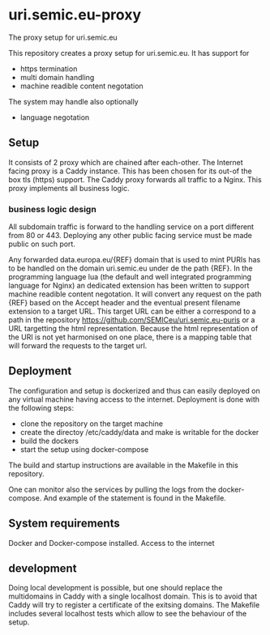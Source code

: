 # uri.semic.eu-proxy
The proxy setup for uri.semic.eu


This repository creates a proxy setup for uri.semic.eu.
It has support for 
   - https termination
   - multi domain handling
   - machine readible content negotation 

The system may handle also optionally
   - language negotation 

## Setup

It consists of 2 proxy which are chained after each-other.
The Internet facing proxy is a Caddy instance. This has been chosen for its out-of the box tls (https) support.
The Caddy proxy forwards all traffic to a Nginx. This proxy implements all business logic.

### business logic design

All subdomain traffic is forward to the handling service on a port different from 80 or 443.
Deploying any other public facing service must be made public on such port. 

Any forwarded data.europa.eu/{REF} domain that is used to mint PURIs has to be handled on the domain uri.semic.eu under de the path {REF}.
In the programming language lua (the default and well integrated programming language for Nginx) an dedicated extension has been written to support machine readible content negotation.
It will convert any request on the path {REF} based on the Accept header and the eventual present filename extension to a target URL.
This target URL can be either a correspond to a path in the repository https://github.com/SEMICeu/uri.semic.eu-puris or a URL targetting the html representation.
Because the html representation of the URI is not yet harmonised on one place, there is a mapping table that will forward the requests to the target url.




## Deployment
The configuration and setup is dockerized and thus can easily deployed on any virtual machine having access to the internet. 
Deployment is done with the following steps:

   - clone the repository on the target machine
   - create the directoy /etc/caddy/data and make is writable for the docker 
   - build the dockers
   - start the setup using docker-compose

The build and startup instructions are available in the Makefile in this repository.

One can monitor also the services by pulling the logs from the docker-compose. And example of the statement is found in the Makefile.

## System requirements
Docker and Docker-compose installed.
Access to the internet

## development
Doing local development is possible, but one should replace the multidomains in Caddy  with a single localhost domain. This is to avoid that Caddy will try to register a certificate of the exitsing domains.
The Makefile includes several localhost tests which allow to see the behaviour of the setup.
